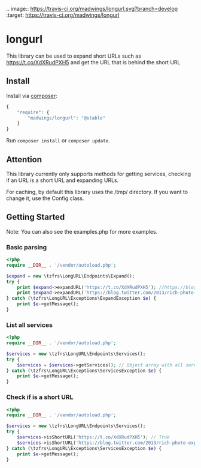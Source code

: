 .. image:: https://travis-ci.org/madwings/longurl.svg?branch=develop
    :target: https://travis-ci.org/madwings/longurl
    
# longurl

This library can be used to expand short URLs such as https://t.co/XdXRudPXH5 and get the URL that is behind the short URL

## Install

Install via [composer](https://getcomposer.org):

```javascript
{
    "require": {
        "madwings/longurl": "@stable"
    }
}
```

Run `composer install` or `composer update`.

## Attention

This library currently only supports methods for getting services, checking if an URL is a short URL and expanding URLs.

For caching, by default this library uses the /tmp/ directory. If you want to change it, use the Config class.

## Getting Started

Note: You can also see the examples.php for more examples.

### Basic parsing

```php
<?php
require __DIR__ . '/vendor/autoload.php';

$expand = new \tzfrs\LongURL\Endpoints\Expand();
try {
    print $expand->expandURL('https://t.co/XdXRudPXH5'); //https://blog.twitter.com/2013/rich-photo-experience-now-in-embedded-tweets-3
    print $expand->expandURL('https://blog.twitter.com/2013/rich-photo-experience-now-in-embedded-tweets-3'); //https://blog.twitter.com/2013/rich-photo-experience-now-in-embedded-tweets-3
} catch (\tzfrs\LongURL\Exceptions\ExpandException $e) {
    print $e->getMessage();
}
```

### List all services

```php
<?php
require __DIR__ . '/vendor/autoload.php';

$services = new \tzfrs\LongURL\Endpoints\Services();
try {
    $services = $services->getServices(); // Object array with all services
} catch (\tzfrs\LongURL\Exceptions\ServicesException $e) {
    print $e->getMessage();
}
```

### Check if is a short URL

```php
<?php
require __DIR__ . '/vendor/autoload.php';

$services = new \tzfrs\LongURL\Endpoints\Services();
try {
    $services->isShortURL('https://t.co/XdXRudPXH5'); // True
    $services->isShortURL('https://blog.twitter.com/2013/rich-photo-experience-now-in-embedded-tweets-3'); // False
} catch (\tzfrs\LongURL\Exceptions\ServicesException $e) {
    print $e->getMessage();
}
```
